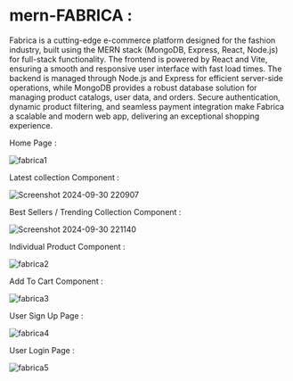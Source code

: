 # mern-FABRICA :


 Fabrica is a cutting-edge e-commerce platform designed for the fashion industry, built using the MERN stack (MongoDB, Express, React, Node.js) for full-stack functionality. The frontend is powered by React and Vite, ensuring a smooth and responsive user interface with fast load times. The backend is managed through Node.js and Express for efficient server-side operations, while MongoDB provides a robust database solution for managing product catalogs, user data, and orders. Secure authentication, dynamic product filtering, and seamless payment integration make Fabrica a scalable and modern web app, delivering an exceptional shopping experience.



Home Page :

![fabrica1](https://github.com/user-attachments/assets/96b160a8-cb4e-47fd-bafd-cc34e94756fe)

Latest collection Component :

![Screenshot 2024-09-30 220907](https://github.com/user-attachments/assets/01525039-2707-44f2-87da-472170a58ddc)

Best Sellers / Trending Collection Component :

![Screenshot 2024-09-30 221140](https://github.com/user-attachments/assets/f8b69589-2a01-4bfb-aa3a-0e0886d76292)

Individual Product Component :

![fabrica2](https://github.com/user-attachments/assets/6e7c67f3-9ec2-4b15-84bb-b324e27935a0)

Add To Cart Component :

![fabrica3](https://github.com/user-attachments/assets/2ad302fa-663a-400c-884e-e435e45bce3f)

User Sign Up Page :

![fabrica4](https://github.com/user-attachments/assets/9b971686-65d7-48b6-8342-2f065d33a270)

User Login Page :

![fabrica5](https://github.com/user-attachments/assets/675d2cb5-9cc3-4575-a354-0cb8c6c7be68)
